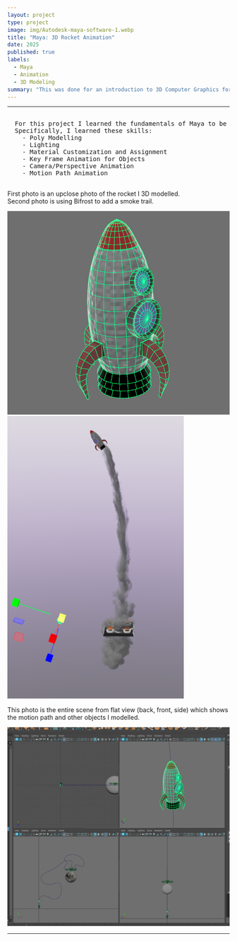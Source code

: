 ```yaml
---
layout: project
type: project
image: img/Autodesk-maya-software-1.webp
title: "Maya: 3D Rocket Animation"
date: 2025
published: true
labels:
  - Maya
  - Animation
  - 3D Modeling
summary: "This was done for an introduction to 3D Computer Graphics for my ICS 481 class. It's purpose was to get us familiar with the software and controls."
---
```


<hr>

<pre>
  
  For this project I learned the fundamentals of Maya to be able to create, light, and animate.
  Specifically, I learned these skills:
    - Poly Modelling
    - Lighting
    - Material Customization and Assignment
    - Key Frame Animation for Objects
    - Camera/Perspective Animation
    - Motion Path Animation
  
</pre>

<p>
  First photo is an upclose photo of the rocket I 3D modelled. 
  <br>
  Second photo is using Bifrost to add a smoke trail.
</p>

<img width="700px" class="rounded pe-4" src="../img/rocketMaya.png">
<img width="400px" class="rounded pe-4" src="../img/mayaSmoke.png">

<br>

<p>
  This photo is the entire scene from flat view (back, front, side) which shows the motion path and other objects I modelled.
</p>

<img width="700px" class="rounded pe-4" src="../img/MayaRocketPanels.png">

<hr>
